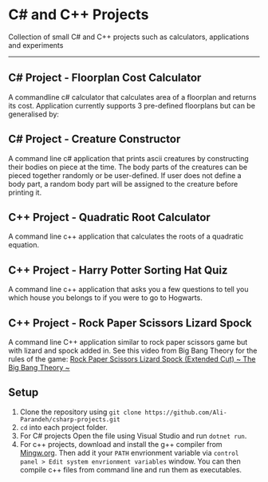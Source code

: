 # C# and C++ Projects

Collection of small C# and C++ projects such as calculators, applications and experiments

---

## C# Project - Floorplan Cost Calculator

A commandline c# calculator that calculates area of a floorplan and returns its cost. Application currently supports 3 pre-defined floorplans but can be generalised by:

## C# Project - Creature Constructor

A command line c# application that prints ascii creatures by constructing their bodies on piece at the time. The body parts of the creatures can be pieced together randomly or be user-defined. If user does not define a body part, a random body part will be assigned to the creature before printing it.

## C++ Project - Quadratic Root Calculator

A command line c++ application that calculates the roots of a quadratic equation.

## C++ Project - Harry Potter Sorting Hat Quiz

A command line c++ application that asks you a few questions to tell you which house you belongs to if you were to go to Hogwarts.

## C++ Project - Rock Paper Scissors Lizard Spock

A command line C++ application similar to rock paper scissors game but with lizard and spock added in.
See this video from Big Bang Theory for the rules of the game: [Rock Paper Scissors Lizard Spock (Extended Cut) ~ The Big Bang Theory ~](https://www.youtube.com/watch?v=x5Q6-wMx-K8)

## Setup

1. Clone the repository using `git clone https://github.com/Ali-Parandeh/csharp-projects.git`
2. `cd` into each project folder.
3. For C# projects Open the file using Visual Studio and run `dotnet run`.
4. For c++ projects, download and install the g++ compiler from [Mingw.org](http://mingw.org/). Then add it your `PATH` envrionment variable via `control panel > Edit system envrionment variables` window. You can then compile c++ files from command line and run them as executables.
